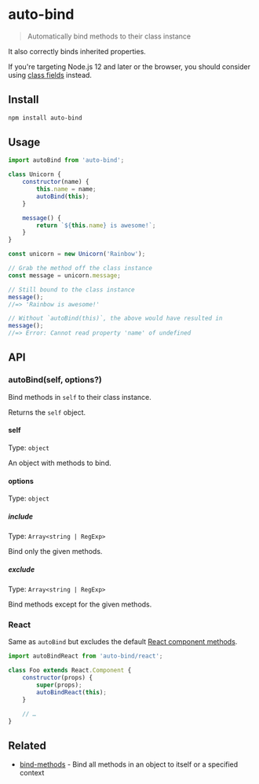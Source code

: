 # auto-bind

> Automatically bind methods to their class instance

It also correctly binds inherited properties.

If you're targeting Node.js 12 and later or the browser, you should consider using [class fields](https://developer.mozilla.org/en-US/docs/Web/JavaScript/Reference/Classes/Public_class_fields#public_instance_fields) instead.

## Install

```sh
npm install auto-bind
```

## Usage

```js
import autoBind from 'auto-bind';

class Unicorn {
	constructor(name) {
		this.name = name;
		autoBind(this);
	}

	message() {
		return `${this.name} is awesome!`;
	}
}

const unicorn = new Unicorn('Rainbow');

// Grab the method off the class instance
const message = unicorn.message;

// Still bound to the class instance
message();
//=> 'Rainbow is awesome!'

// Without `autoBind(this)`, the above would have resulted in
message();
//=> Error: Cannot read property 'name' of undefined
```

## API

### autoBind(self, options?)

Bind methods in `self` to their class instance.

Returns the `self` object.

#### self

Type: `object`

An object with methods to bind.

#### options

Type: `object`

##### include

Type: `Array<string | RegExp>`

Bind only the given methods.

##### exclude

Type: `Array<string | RegExp>`

Bind methods except for the given methods.

### React

Same as `autoBind` but excludes the default [React component methods](https://reactjs.org/docs/react-component.html).

```js
import autoBindReact from 'auto-bind/react';

class Foo extends React.Component {
	constructor(props) {
		super(props);
		autoBindReact(this);
	}

	// …
}
```

## Related

- [bind-methods](https://github.com/sindresorhus/bind-methods) - Bind all methods in an object to itself or a specified context
